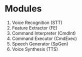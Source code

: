 # Modules

1. Voice Recognition (STT)
2. Feature Extractor (FE)
3. Command Interpreter (CmdInt)
4. Command Executor (CmdExec)
5. Speech Generator (SpGen)
6. Voice Synthesis (TTS)

